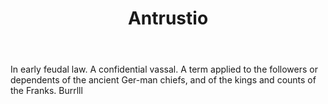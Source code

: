 ---
title: Antrustio
letter: A
permalink: "/definitions/antrustio.html"
body: In early feudal law. A confidential vassal. A term applied to the followers
  or dependents of the ancient Ger-man chiefs, and of the kings and counts of the
  Franks. Burrlll
published_at: '2018-07-07'
source: Black's Law Dictionary
layout: post
---